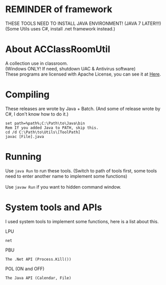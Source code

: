 <!-- 
   Copyright (C) 2011-2014 AC Inc. (Andy Cheung)

   Licensed under the Apache License, Version 2.0 (the "License");
   you may not use this file except in compliance with the License.
   You may obtain a copy of the License at

       http://www.apache.org/licenses/LICENSE-2.0

   Unless required by applicable law or agreed to in writing, software
   distributed under the License is distributed on an "AS IS" BASIS,
   WITHOUT WARRANTIES OR CONDITIONS OF ANY KIND, either express or implied.
   See the License for the specific language governing permissions and
   limitations under the License.
-->


REMINDER of framework
============
THESE TOOLS NEED TO INSTALL JAVA ENVIRONMENT! (JAVA 7 LATER!!!)<br>
(Some Utils uses C#, install .net framework instead.)<br>

About ACClassRoomUtil
============
A collection use in classroom.<br>
(Windows ONLY! If need, shutdown UAC & Antivirus software)<br>
These programs are licensed with Apache License, you can see it at <a href="https://github.com/win120a/ACClassRoomUtil/blob/master/LICENSE">Here</a>.

Compiling
=========

These releases are wrote by Java + Batch. (And some of release wrote by C#, I don't know how to do it.)

```Batchfile
set path=%path%;C:\Path\to\Java\bin
Rem If you added Java to PATH, skip this.
cd /d C:\Path\to\Utils\[ToolPath]
javac [File].java
```

Running
========
Use `java Run` to run these tools. (Switch to path of tools first, some tools need to enter another name to implement some functions)
<br><br>
Use `javaw Run` if you want to hidden command window.

System tools and APIs
========
I used system tools to implement some functions, here is a list about this.

LPU
```
net
```

PBU
```
The .Net API (Process.Kill())
```

POL (ON and OFF)
```
The Java API (Calendar, File)
```
